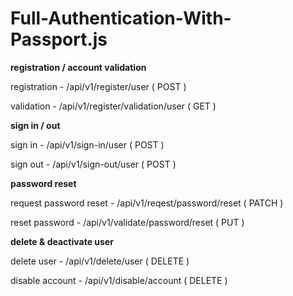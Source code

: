 # Full-Authentication-With-Passport.js

**registration / account validation**

registration - /api/v1/register/user ( POST ) 

validation -  /api/v1/register/validation/user ( GET ) 

**sign in / out**

sign in - /api/v1/sign-in/user ( POST ) 

sign out - /api/v1/sign-out/user ( POST )

**password reset**

request password reset - /api/v1/reqest/password/reset ( PATCH ) 

reset password - /api/v1/validate/password/reset ( PUT )

**delete & deactivate user**

delete user - /api/v1/delete/user ( DELETE )

disable account - /api/v1/disable/account ( DELETE )





